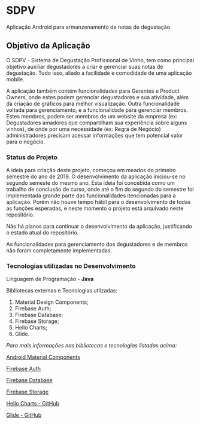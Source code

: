 # SDPV
Aplicação Android para armanzenamento de notas de degustação

## Objetivo da Aplicação
O SDPV - Sistema de Degustação Profissional de Vinho, tem como principal objetivo auxiliar degustadores a criar e 
gerenciar suas notas de degustação. Tudo isso, aliado a facilidade e comodidade de uma aplicação mobile.

<p>A aplicação também contém funcionalidades para Gerentes e Product Owners, onde estes podem gerenciar degustadores e
sua atividade, além da criação de gráficos para melhor visualização. Outra funcionalidade voltada para gerenciamento, e
a funcionalidade para gerenciar membros. Estes membros, podem ser membros de um website da empresa (ex: Degustadores
amadores que compartilham sua experiência sobre alguns vinhos), de onde por uma necessidade (ex: Regra de Negócio) 
administradores precisam acessar informações que tem potencial valor para o negócio.</p>

### Status do Projeto
A ideia para criação deste projeto, começou em meados do primeiro semestre do ano de 2019. O desenvolvimento da aplicação
iniciou-se no segundo semeste do mesmo ano. Esta ideia foi concebida como um trabalho de conclusão de curso, onde até o fim
do segundo do semestre foi implementada grande parte das funcionalidades itencionadas para a aplicação. Porém não houve tempo
hábil para o desenvolvimento de todas as funções esperadas, e neste momento o projeto está arquivado neste repositório.

<p>Não há planos para continuar o desenvolvimento da aplicação, justificando o estado atual do repositório.</p>

<p>As funcionalidades para gerenciamento dos degustadores e de membros não foram completamente implementadas.</p>

### Tecnologias utilizadas no Desenvolvimento
Linguagem de Programação - **Java**

<p>Bibliotecas externas e Tecnologias utlizadas:</p>
<ol>
  <li>Material Design Components;</li>
  <li>Firebase Auth;</li>
  <li>Firebase Database;</li>
  <li>Firebase Storage;</li>
  <li>Hello Charts;</li>
  <li>Glide.</li>
</ol >

<i>Para mais informações nas bibliotecas e tecnologias listadas acima:</i>
<p><a href="https://github.com/material-components/material-components-android">Android Material Components</a></p>
<p><a href="https://firebase.google.com/docs/auth/">Firebase Auth</a></p>
<p><a href="https://firebase.google.com/docs/database">Firebase Database</a></p>
<p><a href="https://firebase.google.com/docs/storage">Firebase Storage</a></p>
<p><a href="https://github.com/lecho/hellocharts-android">Hello Charts - GitHub</a></p>
<p><a href="https://github.com/bumptech/glide">Glide - GitHub</a></p>
